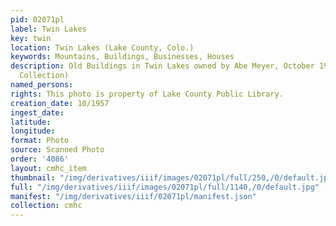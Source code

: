 ```yaml
---
pid: 02071pl
label: Twin Lakes
key: twin
location: Twin Lakes (Lake County, Colo.)
keywords: Mountains, Buildings, Businesses, Houses
description: Old Buildings in Twin Lakes owned by Abe Meyer, October 1957 (Griswold
  Collection)
named_persons: 
rights: This photo is property of Lake County Public Library.
creation_date: 10/1957
ingest_date: 
latitude: 
longitude: 
format: Photo
source: Scanned Photo
order: '4086'
layout: cmhc_item
thumbnail: "/img/derivatives/iiif/images/02071pl/full/250,/0/default.jpg"
full: "/img/derivatives/iiif/images/02071pl/full/1140,/0/default.jpg"
manifest: "/img/derivatives/iiif/02071pl/manifest.json"
collection: cmhc
---
```

